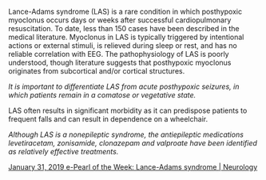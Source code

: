 Lance-Adams syndrome (LAS) is a rare condition in which posthypoxic myoclonus occurs days or weeks after successful cardiopulmonary resuscitation. To date, less than 150 cases have been described in the medical literature. Myoclonus in LAS is typically triggered by intentional actions or external stimuli, is relieved during sleep or rest, and has no reliable correlation with EEG. The pathophysiology of LAS is poorly understood, though literature suggests that posthypoxic myoclonus originates from subcortical and/or cortical structures.

*It is important to differentiate LAS from acute posthypoxic seizures, in which patients remain in a comatose or vegetative state.*

LAS often results in significant morbidity as it can predispose patients to frequent falls and can result in dependence on a wheelchair. 

*Although LAS is a nonepileptic syndrome, the antiepileptic medications levetiracetam, zonisamide, clonazepam and valproate have been identified as relatively effective treatments.*

[January 31, 2019 e-Pearl of the Week: Lance-Adams syndrome | Neurology](https://n.neurology.org/epearls/20190131)

